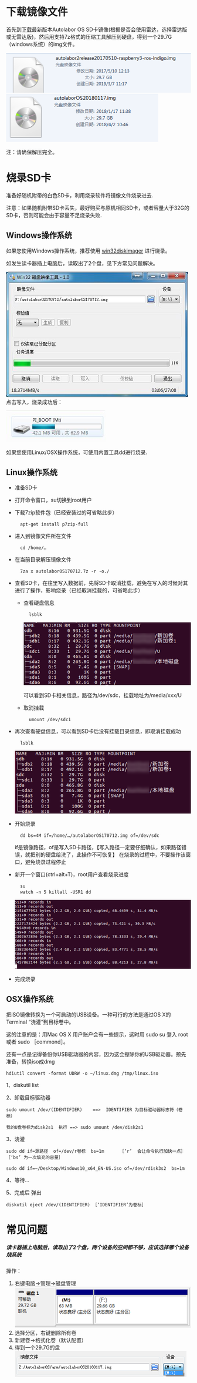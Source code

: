 # 下载镜像文件

首先到[下载](http://www.autolabor.com.cn/download)最新版本Autolabor OS SD卡镜像(根据是否会使用雷达，选择雷达版或无雷达版)，然后用支持7z格式的压缩工具解压到硬盘，得到一个29.7G（windows系统）的img文件。

![](imgs/autolabor2.5-sd-1.png)
![](imgs/autolabor2.5-sd-2.png)

注：请确保解压完全。

# 烧录SD卡

准备好随机附带的白色SD卡，利用烧录软件将镜像文件烧录进去.

注意：如果随机附带SD卡丢失，最好购买与原机相同SD卡，或者容量大于32G的SD卡，否则可能会由于容量不足烧录失败.

## Windows操作系统

如果您使用Windows操作系统，推荐使用 [win32diskimager](https://sourceforge.net/projects/win32diskimager/) 进行烧录。

如发生读卡器插上电脑后，读取出了2个盘，见下方常见问题解决。

![](imgs/autolaborOS-sd2.jpg)
点击写入，烧录成功后：

![](imgs/autolaborOS-sd1.jpg)


如果您使用Linux/OSX操作系统，可使用内置工具dd进行烧录.

## Linux操作系统

* 准备SD卡
* 打开命令窗口，su切换到root用户
* 下载7zip软件包（已经安装过的可省略此步）

		apt-get install p7zip-full

* 进入到镜像文件所在文件

		cd /home/…

* 在当前目录解压镜像文件

		7za x autolaborOS170712.7z -r -o./

* 查看SD卡，在往里写入数据前，先将SD卡取消挂载，避免在写入的时候对其进行了操作，影响烧录（已经取消挂载的，可省略此步）
	* 查看硬盘信息

			lsblk

		![](imgs/autolaborOS-imager-1.png)

		可以看到SD卡相关信息，路径为/dev/sdc，挂载地址为/media/xxx/U

	* 取消挂载

			umount /dev/sdc1

* 再次查看硬盘信息，可以看到SD卡后没有挂载目录信息，即取消挂载成功

		lsblk

	![](imgs/autolaborOS-imager-2.png)

* 开始烧录

		dd bs=4M if=/home/…/autolaborOS170712.img of=/dev/sdc

	if是镜像路径，of是写入SD卡路径，【写入路径一定要仔细确认，如果路径错误，就把别的硬盘给洗了，此操作不可恢复】	在烧录的过程中，不要操作该窗口，避免烧录过程停止

* 新开一个窗口(ctrl+alt+T)，root用户查看烧录进度

		su
		watch -n 5 killall -USR1 dd

	![](imgs/autolaborOS-imager-3.png)

* 完成烧录

## OSX操作系统

把ISO镜像转换为一个可启动的USB设备。一种可行的方法是通过OS X的Terminal “浇灌”到目标卷中。

这的注意的是：用Mac OS X 用户账户会有一些提示，这时用 sudo su 登入 root 或者 sudo ［commond］。

还有一点是记得备份你USB驱动器的内容，因为这会擦除你的USB驱动器。预先准备，转换iso成dmg

```
hdiutil convert -format UDRW -o ~/linux.dmg /tmp/linux.iso

```

1、diskutil list

2、卸载目标驱动器

```
sudo umount /dev/(IDENTIFIER)    ==>  IDENTIFIER 为目标驱动器标志符（卷标）

```

```
我的U盘卷标为disk2s1  执行 ==> sudo umount /dev/disk2s1

```

3、浇灌

```
sudo dd if=源路径  of=/dev/r卷标  bs=1m      ［‘r’  会让命令执行加快一点］ ［‘bs’ 为一次填充的容量］

```

```
sudo dd if=~/Desktop/Windows10_x64_EN-US.iso of=/dev/rdisk3s2  bs=1m

```

4、等待...

5、完成后 弹出

```
diskutil eject /dev/(IDENTIFIER) ［‘IDENTIFIER’为卷标］

```

# 常见问题

##### 读卡器插上电脑后，读取出了2个盘，两个设备的空间都不够，应该选择哪个设备烧系统

操作：

1. 右键电脑->管理->磁盘管理
	![](imgs/autolabor2.5-sd-3.png)
2. 选择分区，右键删除所有卷
3. 新建卷->格式化卷（默认配置）
4. 得到一个29.7G的盘
	![](imgs/autolabor2.5-sd-4.png)
